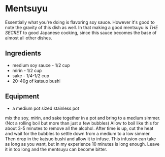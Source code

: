 # Mentsuyu
Essentially what you're doing is flavoring soy sauce. 
However it's good to note the gravity of this dish as well. 
In that making a good mentsuyu is *THE SECRET* to good Japanese cooking, since this sauce becomes the base of almost all other dishes.

  
## Ingredients 
* medium soy sauce - 1/2 cup
* mirin - 1/2 cup
* sake - 1/4-1/2 cup
* 20-40g of katsuo bushi

## Equipment
  * a medium pot sized stainless pot


mix the soy, mirin, and sake together in a pot and bring to a medium simmer.(Not a rolling boil but more than just a few bubbles) Allow to boil like this for about 3-5 minutes to remove all the alcohol.
After time is up, cut the heat and wait for the bubbles to settle down from a medium to a low simmer. Then drop in the katsuo bushi and allow it to infuse. 
This infusion can take as long as you want, but in my experience 10 minutes is long enough. Leave it in too long and the mentsuyu can become bitter.